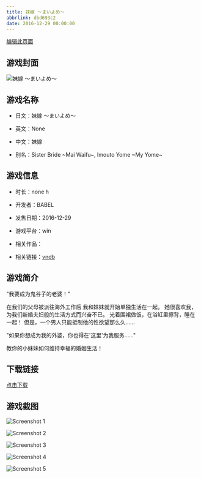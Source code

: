 ```yaml
---
title: 妹嫁 ～まいよめ～
abbrlink: dbd693c2
date: 2016-12-29 00:00:00
---
```

[编辑此页面](https://github.com/ACG-3/ADV3-source/blob/main/source/_posts/%E5%A6%B9%E5%AB%81%20%EF%BD%9E%E3%81%BE%E3%81%84%E3%82%88%E3%82%81%EF%BD%9E.md)

## 游戏封面

![妹嫁 ～まいよめ～](https://pan.timero.xyz/d/onedrive/img_lib_001/%E5%A6%B9%E5%AB%81%20%EF%BD%9E%E3%81%BE%E3%81%84%E3%82%88%E3%82%81%EF%BD%9E_cover.avif)


## 游戏名称

- 日文：妹嫁 ～まいよめ～
- 英文：None
- 中文：妹嫁

- 别名：Sister Bride ~Mai Waifu~, Imouto Yome ~My Yome~


## 游戏信息

- 时长：none h
- 开发者：BABEL
- 发售日期：2016-12-29
- 游戏平台：win
- 相关作品：

- 相关链接：[vndb](https://vndb.org/v20372)


## 游戏简介

"我要成为鬼谷子的老婆！"

在我们的父母被派往海外工作后
我和妹妹就开始单独生活在一起。
她很喜欢我，为我们新婚夫妇般的生活方式而兴奋不已。
光着围裙做饭，在浴缸里擦背，睡在一起！
但是，一个男人只能抵制他的性欲望那么久......

"如果你想成为我的外婆，你也得在'这里'为我服务......"

教你的小妹妹如何维持幸福的婚姻生活！




## 下载链接

[点击下载](https://pan.timero.xyz/onedrive/adv_lib_001/%E5%A6%B9%E5%AB%81%20%EF%BD%9E%E3%81%BE%E3%81%84%E3%82%88%E3%82%81%EF%BD%9E)


## 游戏截图


![Screenshot 1](https://pan.timero.xyz/d/onedrive/img_lib_001/%E5%A6%B9%E5%AB%81%20%EF%BD%9E%E3%81%BE%E3%81%84%E3%82%88%E3%82%81%EF%BD%9E_Screenshot_1.avif)

![Screenshot 2](https://pan.timero.xyz/d/onedrive/img_lib_001/%E5%A6%B9%E5%AB%81%20%EF%BD%9E%E3%81%BE%E3%81%84%E3%82%88%E3%82%81%EF%BD%9E_Screenshot_2.avif)

![Screenshot 3](https://pan.timero.xyz/d/onedrive/img_lib_001/%E5%A6%B9%E5%AB%81%20%EF%BD%9E%E3%81%BE%E3%81%84%E3%82%88%E3%82%81%EF%BD%9E_Screenshot_3.avif)

![Screenshot 4](https://pan.timero.xyz/d/onedrive/img_lib_001/%E5%A6%B9%E5%AB%81%20%EF%BD%9E%E3%81%BE%E3%81%84%E3%82%88%E3%82%81%EF%BD%9E_Screenshot_4.avif)

![Screenshot 5](https://pan.timero.xyz/d/onedrive/img_lib_001/%E5%A6%B9%E5%AB%81%20%EF%BD%9E%E3%81%BE%E3%81%84%E3%82%88%E3%82%81%EF%BD%9E_Screenshot_5.avif)

